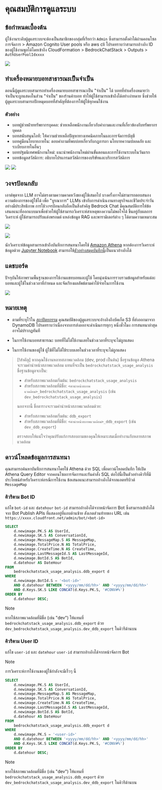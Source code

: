 # คุณสมบัติการดูแลระบบ

## ข้อกำหนดเบื้องต้น

ผู้ใช้งานระดับผู้ดูแลระบบจะต้องเป็นสมาชิกของกลุ่มที่เรียกว่า `Admin` ซึ่งสามารถตั้งค่าได้ผ่านคอนโซลการจัดการ > Amazon Cognito User pools หรือ aws cli โปรดทราบว่าสามารถอ้างอิง ID ของผู้ใช้งานพูลได้โดยเข้าถึง CloudFormation > BedrockChatStack > Outputs > `AuthUserPoolIdxxxx`

![](./imgs/group_membership_admin.png)

## ทำเครื่องหมายบอทสาธารณะเป็นจำเป็น

ตอนนี้ผู้ดูแลระบบสามารถทำเครื่องหมายบอทสาธารณะเป็น "จำเป็น" ได้ บอทที่ทำเครื่องหมายว่าจำเป็นจะถูกแสดงในส่วน "จำเป็น" ของร้านค้าบอท ทำให้ผู้ใช้สามารถเข้าถึงได้อย่างง่ายดาย ซึ่งช่วยให้ผู้ดูแลระบบสามารถปักหมุดบอทที่สำคัญที่ต้องการให้ผู้ใช้ทุกคนใช้งาน

### ตัวอย่าง

- บอทผู้ช่วยฝ่ายทรัพยากรบุคคล: ช่วยเหลือพนักงานเกี่ยวกับคำถามและงานที่เกี่ยวข้องกับทรัพยากรบุคคล
- บอทสนับสนุนไอที: ให้ความช่วยเหลือปัญหาทางเทคนิคภายในและการจัดการบัญชี
- บอทคู่มือนโยบายภายใน: ตอบคำถามที่พบบ่อยเกี่ยวกับกฎการลา นโยบายความปลอดภัย และระเบียบภายในอื่นๆ
- บอทปฐมนิเทศพนักงานใหม่: แนะนำพนักงานใหม่ผ่านขั้นตอนและการใช้งานระบบในวันแรก
- บอทข้อมูลสวัสดิการ: อธิบายโปรแกรมสวัสดิการของบริษัทและบริการสวัสดิการ

![](./imgs/admin_bot_menue.png)
![](./imgs/bot_store.png)

## วงจรป้อนกลับ

เอาต์พุตจาก LLM อาจไม่ตรงตามความคาดหวังของผู้ใช้เสมอไป บางครั้งอาจไม่สามารถตอบสนองความต้องการของผู้ใช้ได้ เพื่อ "บูรณาการ" LLMs เข้ากับการดำเนินงานทางธุรกิจและชีวิตประจำวันอย่างมีประสิทธิภาพ การใช้วงจรป้อนกลับถือเป็นสิ่งสำคัญ Bedrock Chat มีคุณสมบัติการให้ข้อเสนอแนะที่ออกแบบมาเพื่อช่วยให้ผู้ใช้สามารถวิเคราะห์สาเหตุของความไม่พอใจได้ ขึ้นอยู่กับผลการวิเคราะห์ ผู้ใช้สามารถปรับแต่งพรอมต์ แหล่งข้อมูล RAG และพารามิเตอร์ต่าง ๆ ได้ตามความเหมาะสม

![](./imgs/feedback_loop.png)

![](./imgs/feedback-using-claude-chat.png)

นักวิเคราะห์ข้อมูลสามารถเข้าถึงบันทึกการสนทนาโดยใช้ [Amazon Athena](https://aws.amazon.com/jp/athena/) หากต้องการวิเคราะห์ข้อมูลด้วย [Jupyter Notebook](https://jupyter.org/) สามารถใช้[ตัวอย่างสมุดบันทึกนี้](../examples/notebooks/feedback_analysis_example.ipynb)เป็นแนวอ้างอิงได้

## แดชบอร์ด

ปัจจุบันให้ภาพรวมพื้นฐานของการใช้งานแชทบอทและผู้ใช้ โดยมุ่งเน้นการรวบรวมข้อมูลสำหรับแต่ละบอทและผู้ใช้ในช่วงเวลาที่กำหนด และจัดเรียงผลลัพธ์ตามค่าใช้จ่ายในการใช้งาน

![](./imgs/admin_bot_analytics.png)

## หมายเหตุ

- ตามที่ระบุไว้ใน [สถาปัตยกรรม](../README.md#architecture) คุณสมบัติของผู้ดูแลระบบจะอ้างอิงถึงบัคเก็ต S3 ที่ส่งออกมาจาก DynamoDB โปรดทราบว่าเนื่องจากการส่งออกจะดำเนินการทุกๆ หนึ่งชั่วโมง การสนทนาล่าสุดอาจไม่ปรากฏทันที

- ในการใช้งานบอทสาธารณะ บอทที่ไม่ได้ใช้งานเลยในช่วงเวลาที่ระบุจะไม่ถูกแสดง

- ในการใช้งานของผู้ใช้ ผู้ใช้ที่ไม่ได้ใช้ระบบเลยในช่วงเวลาที่ระบุจะไม่ถูกแสดง

> [!สำคัญ]
> หากคุณใช้งานหลายสภาพแวดล้อม (dev, prod เป็นต้น) ชื่อฐานข้อมูล Athena จะรวมคำนำหน้าสภาพแวดล้อม แทนที่จะเป็น `bedrockchatstack_usage_analysis` ชื่อฐานข้อมูลจะเป็น:
>
> - สำหรับสภาพแวดล้อมเริ่มต้น: `bedrockchatstack_usage_analysis`
> - สำหรับสภาพแวดล้อมที่มีชื่อ: `<คำนำหน้าสภาพแวดล้อม>_bedrockchatstack_usage_analysis` (เช่น `dev_bedrockchatstack_usage_analysis`)
>
> นอกจากนี้ ชื่อตารางจะรวมคำนำหน้าสภาพแวดล้อมด้วย:
>
> - สำหรับสภาพแวดล้อมเริ่มต้น: `ddb_export`
> - สำหรับสภาพแวดล้อมที่มีชื่อ: `<คำนำหน้าสภาพแวดล้อม>_ddb_export` (เช่น `dev_ddb_export`)
>
> ตรวจสอบให้แน่ใจว่าคุณปรับแก้การสอบถามของคุณให้เหมาะสมเมื่อทำงานกับหลายสภาพแวดล้อม

## ดาวน์โหลดข้อมูลการสนทนา

คุณสามารถค้นหาบันทึกการสนทนาโดยใช้ Athena ด้วย SQL เพื่อดาวน์โหลดบันทึก ให้เปิด Athena Query Editor จากคอนโซลการจัดการและรันคำสั่ง SQL ต่อไปนี้เป็นตัวอย่างคิวรีที่มีประโยชน์สำหรับวิเคราะห์กรณีการใช้งาน ข้อเสนอแนะสามารถอ้างอิงได้จากแอตทริบิวต์ `MessageMap`

### คิวรีตาม Bot ID

แก้ไข `bot-id` และ `datehour` `bot-id` สามารถอ้างอิงได้จากหน้าจัดการ Bot ซึ่งสามารถเข้าถึงได้จาก Bot Publish APIs ที่แสดงอยู่ที่แถบด้านซ้าย สังเกตส่วนท้ายของ URL เช่น `https://xxxx.cloudfront.net/admin/bot/<bot-id>`

```sql
SELECT
    d.newimage.PK.S AS UserId,
    d.newimage.SK.S AS ConversationId,
    d.newimage.MessageMap.S AS MessageMap,
    d.newimage.TotalPrice.N AS TotalPrice,
    d.newimage.CreateTime.N AS CreateTime,
    d.newimage.LastMessageId.S AS LastMessageId,
    d.newimage.BotId.S AS BotId,
    d.datehour AS DateHour
FROM
    bedrockchatstack_usage_analysis.ddb_export d
WHERE
    d.newimage.BotId.S = '<bot-id>'
    AND d.datehour BETWEEN '<yyyy/mm/dd/hh>' AND '<yyyy/mm/dd/hh>'
    AND d.Keys.SK.S LIKE CONCAT(d.Keys.PK.S, '#CONV#%')
ORDER BY
    d.datehour DESC;
```

> [!Note]
> หากใช้สภาพแวดล้อมที่มีชื่อ (เช่น "dev") ให้แทนที่ `bedrockchatstack_usage_analysis.ddb_export` ด้วย `dev_bedrockchatstack_usage_analysis.dev_ddb_export` ในคิวรีด้านบน

### คิวรีตาม User ID

แก้ไข `user-id` และ `datehour` `user-id` สามารถอ้างอิงได้จากหน้าจัดการ Bot

> [!Note]
> การวิเคราะห์การใช้งานของผู้ใช้กำลังจะมีเร็วๆ นี้

```sql
SELECT
    d.newimage.PK.S AS UserId,
    d.newimage.SK.S AS ConversationId,
    d.newimage.MessageMap.S AS MessageMap,
    d.newimage.TotalPrice.N AS TotalPrice,
    d.newimage.CreateTime.N AS CreateTime,
    d.newimage.LastMessageId.S AS LastMessageId,
    d.newimage.BotId.S AS BotId,
    d.datehour AS DateHour
FROM
    bedrockchatstack_usage_analysis.ddb_export d
WHERE
    d.newimage.PK.S = '<user-id>'
    AND d.datehour BETWEEN '<yyyy/mm/dd/hh>' AND '<yyyy/mm/dd/hh>'
    AND d.Keys.SK.S LIKE CONCAT(d.Keys.PK.S, '#CONV#%')
ORDER BY
    d.datehour DESC;
```

> [!Note]
> หากใช้สภาพแวดล้อมที่มีชื่อ (เช่น "dev") ให้แทนที่ `bedrockchatstack_usage_analysis.ddb_export` ด้วย `dev_bedrockchatstack_usage_analysis.dev_ddb_export` ในคิวรีด้านบน